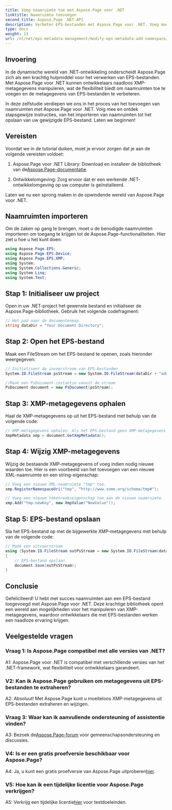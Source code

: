```yaml
---
title: Voeg naamruimte toe met Aspose.Page voor .NET
linktitle: Naamruimte toevoegen
second_title: Aspose.Page .NET-API
description: Verbeter EPS-bestanden met Aspose.Page voor .NET. Voeg moeiteloos naamruimten toe, wijzig XMP-metagegevens en geef uw .NET-ontwikkelingsworkflow een boost.
type: docs
weight: 13
url: /nl/net/eps-metadata-management/modify-eps-metadata-add-namespace/
---
```

## Invoering

In de dynamische wereld van .NET-ontwikkeling onderscheidt Aspose.Page zich als een krachtig hulpmiddel voor het verwerken van EPS-bestanden. Met Aspose.Page voor .NET kunnen ontwikkelaars naadloos XMP-metagegevens manipuleren, wat de flexibiliteit biedt om naamruimten toe te voegen en de metagegevens van EPS-bestanden te verbeteren.

In deze zelfstudie verdiepen we ons in het proces van het toevoegen van naamruimten met Aspose.Page voor .NET. Volg mee en ontdek stapsgewijze instructies, van het importeren van naamruimten tot het opslaan van uw gewijzigde EPS-bestand. Laten we beginnen!

## Vereisten

Voordat we in de tutorial duiken, moet je ervoor zorgen dat je aan de volgende vereisten voldoet:

1.  Aspose.Page voor .NET Library: Download en installeer de bibliotheek van de[Aspose.Page-documentatie](https://reference.aspose.com/page/net/).

2. Ontwikkelomgeving: Zorg ervoor dat er een werkende .NET-ontwikkelomgeving op uw computer is geïnstalleerd.

Laten we nu een sprong maken in de opwindende wereld van Aspose.Page voor .NET.

## Naamruimten importeren

Om de zaken op gang te brengen, moet u de benodigde naamruimten importeren om toegang te krijgen tot de Aspose.Page-functionaliteiten. Hier ziet u hoe u het kunt doen:

```csharp
using Aspose.Page.EPS;
using Aspose.Page.EPS.Device;
using Aspose.Page.EPS.XMP;
using System;
using System.Collections.Generic;
using System.Linq;
using System.Text;
```

## Stap 1: Initialiseer uw project

Open in uw .NET-project het gewenste bestand en initialiseer de Aspose.Page-bibliotheek. Gebruik het volgende codefragment:

```csharp
// Het pad naar de documentenmap.
string dataDir = "Your Document Directory";
```

## Stap 2: Open het EPS-bestand

Maak een FileStream om het EPS-bestand te openen, zoals hieronder weergegeven:

```csharp
// Initialiseer de invoerstroom van EPS-bestanden
System.IO.FileStream psStream = new System.IO.FileStream(dataDir + "add_simple_props_input.eps", System.IO.FileMode.Open, System.IO.FileAccess.Read);

//Maak een PsDocument-instantie vanuit de stream
PsDocument document = new PsDocument(psStream);
```

## Stap 3: XMP-metagegevens ophalen

Haal de XMP-metagegevens op uit het EPS-bestand met behulp van de volgende code:

```csharp
// XMP-metagegevens ophalen. Als het EPS-bestand geen XMP-metagegevens bevat, wordt er een nieuw bestand gemaakt met waarden uit PS-metagegevensopmerkingen.
XmpMetadata xmp = document.GetXmpMetadata();
```

## Stap 4: Wijzig XMP-metagegevens

Wijzig de bestaande XMP-metagegevens of voeg indien nodig nieuwe waarden toe. Hier is een voorbeeld van het toevoegen van een nieuwe XML-naamruimte en een string-eigenschap:

```csharp
// Voeg een nieuwe XML-naamruimte "tmp" toe.
xmp.RegisterNamespaceUri("tmp", "http://www.some.org/schema/tmp#");

// Voeg een nieuwe tekenreekseigenschap toe aan de nieuwe naamruimte.
xmp.Add("tmp:newKey", new XmpValue("NewValue"));
```

## Stap 5: EPS-bestand opslaan

Sla het EPS-bestand op met de bijgewerkte XMP-metagegevens met behulp van de volgende code:

```csharp
// Maak een uitvoerstroom
using (System.IO.FileStream outPsStream = new System.IO.FileStream(dataDir + "add_namespace_output.eps", System.IO.FileMode.Create, System.IO.FileAccess.Write))
{
    // EPS-bestand opslaan
    document.Save(outPsStream);
}
```

## Conclusie

Gefeliciteerd! U hebt met succes naamruimten aan een EPS-bestand toegevoegd met Aspose.Page voor .NET. Deze krachtige bibliotheek opent een wereld aan mogelijkheden voor het manipuleren van XMP-metagegevens, waardoor ontwikkelaars die met EPS-bestanden werken een naadloze ervaring krijgen.

## Veelgestelde vragen

### Vraag 1: Is Aspose.Page compatibel met alle versies van .NET?

A1: Aspose.Page voor .NET is compatibel met verschillende versies van het .NET-framework, wat flexibiliteit voor ontwikkelaars garandeert.

### V2: Kan ik Aspose.Page gebruiken om metagegevens uit EPS-bestanden te extraheren?

A2: Absoluut! Met Aspose.Page kunt u moeiteloos XMP-metagegevens uit EPS-bestanden extraheren en wijzigen.

### Vraag 3: Waar kan ik aanvullende ondersteuning of assistentie vinden?

 A3: Bezoek de[Aspose.Page-forum](https://forum.aspose.com/c/page/39) voor gemeenschapsondersteuning en discussies.

### V4: Is er een gratis proefversie beschikbaar voor Aspose.Page?

 A4: Ja, u kunt een gratis proefversie van Aspose.Page uitproberen[hier](https://releases.aspose.com/).

### V5: Hoe kan ik een tijdelijke licentie voor Aspose.Page verkrijgen?

 A5: Verkrijg een tijdelijke licentie[hier](https://purchase.aspose.com/temporary-license/) voor testdoeleinden.